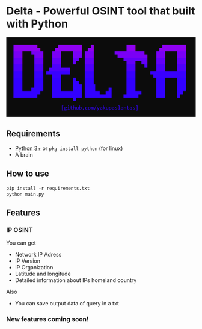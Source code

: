 # Delta - Powerful OSINT tool that built with Python
<p align=center> 
    <img src="https://github.com/yakupaslantas/delta/blob/main/.github/delta.png">
</p>


## Requirements
- [Python 3+](https://www.python.org/downloads/) or `pkg install python` (for linux) 
- A brain

## How to use
```
pip install -r requirements.txt
python main.py
```

## Features
### IP OSINT
You can get
- Network IP Adress
- IP Version
- IP Organization
- Latitude and longitude
- Detailed information about IPs homeland country

Also

- You can save output data of query in a txt

### New features coming soon!
